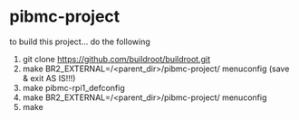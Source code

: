 # pibmc-project

to build this project... do the following 

1. git clone https://github.com/buildroot/buildroot.git
2. make BR2_EXTERNAL=/<parent_dir>/pibmc-project/ menuconfig (save & exit AS IS!!!)
3. make pibmc-rpi1_defconfig
4. make BR2_EXTERNAL=/<parent_dir>/pibmc-project/ menuconfig
5. make
